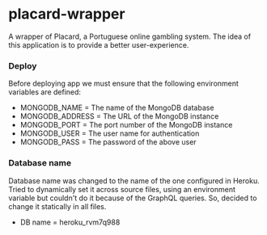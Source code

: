 # placard-wrapper
A wrapper of Placard, a Portuguese online gambling system. The idea of this application is to provide a better user-experience.

### Deploy
Before deploying app we must ensure that the following environment variables are defined:
* MONGODB_NAME = The name of the MongoDB database
* MONGODB_ADDRESS = The URL of the MongoDB instance
* MONGODB_PORT = The port number of the MongoDB instance
* MONGODB_USER = The user name for authentication
* MONGODB_PASS = The password of the above user

### Database name
Database name was changed to the name of the one configured in Heroku.
Tried to dynamically set it across source files, using an environment variable but couldn't do it because of the GraphQL queries.
So, decided to change it statically in all files.
* DB name = heroku_rvm7q988
